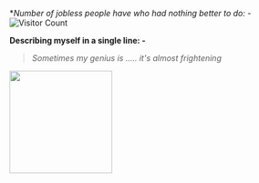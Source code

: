 **Number of jobless people have who had nothing better to do: -* ![Visitor Count](https://profile-counter.glitch.me/ZoltarThunderbird315/count.svg)


**Describing myself in a single line: -**

> *Sometimes my genius is ..... it's almost frightening*



<img height="180em" src="https://github-readme-stats.vercel.app/api?username=ZoltarThunderbird315&show_icons=true&hide_border=true&&count_private=true&include_all_commits=true" />





